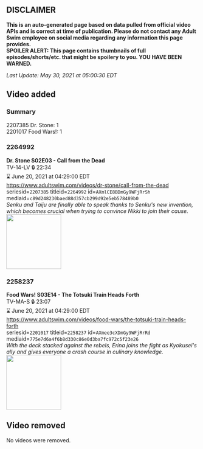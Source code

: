 ## DISCLAIMER
**This is an auto-generated page based on data pulled from official video APIs and is correct at time of publication. Please do not contact any Adult Swim employee on social media regarding any information this page provides.**  
**SPOILER ALERT: This page contains thumbnails of full episodes/shorts/etc. that might be spoilery to you. YOU HAVE BEEN WARNED.**  

_Last Update: May 30, 2021 at 05:00:30 EDT_
## Video added
### Summary
2207385 Dr. Stone: 1  
2201017 Food Wars!: 1  
### 2264992
**Dr. Stone S02E03 - Call from the Dead**  
TV-14-LV 🔒 22:34  
⌛ June 20, 2021 at 04:29:00 EDT  
https://www.adultswim.com/videos/dr-stone/call-from-the-dead  
seriesid=`2207385` titleid=`2264992` id=`AXmlCE8BDmGy9WFjRrSh` mediaid=`c89d248230baed88d357cb299d92e5eb578489b0`  
_Senku and Taiju are finally able to speak thanks to Senku's new invention, which becomes crucial when trying to convince Nikki to join their cause._  
<a href="https://media.cdn.adultswim.com/uploads/20210527/thumbnails/2_215271149161-DrStone2_27_CallFromTheDead.png"><img src="https://media.cdn.adultswim.com/uploads/20210527/thumbnails/2_215271149161-DrStone2_27_CallFromTheDead.png" height="144px" /></a>
### 2258237
**Food Wars! S03E14 - The Totsuki Train Heads Forth**  
TV-MA-S 🔒 23:07  
⌛ June 20, 2021 at 04:29:00 EDT  
https://www.adultswim.com/videos/food-wars/the-totsuki-train-heads-forth  
seriesid=`2201017` titleid=`2258237` id=`AXmee3cXDmGy9WFjRrRd` mediaid=`775e7d6a4f6b8d330c86e0d3ba7fc972c5f23e26`  
_With the deck stacked against the rebels, Erina joins the fight as Kyokusei's ally and gives everyone a crash course in culinary knowledge._  
<a href="https://media.cdn.adultswim.com/uploads/20210527/thumbnails/2_215271150108-FoodWars_051_TheTotsukiTrainHeadsForth.png"><img src="https://media.cdn.adultswim.com/uploads/20210527/thumbnails/2_215271150108-FoodWars_051_TheTotsukiTrainHeadsForth.png" height="144px" /></a>
## Video removed
No videos were removed.  
